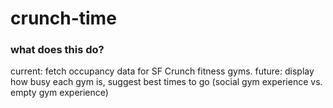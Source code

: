 # crunch-time

### what does this do?

current: fetch occupancy data for SF Crunch fitness gyms.
future: display how busy each gym is, suggest best times to go (social gym experience vs. empty gym experience)
